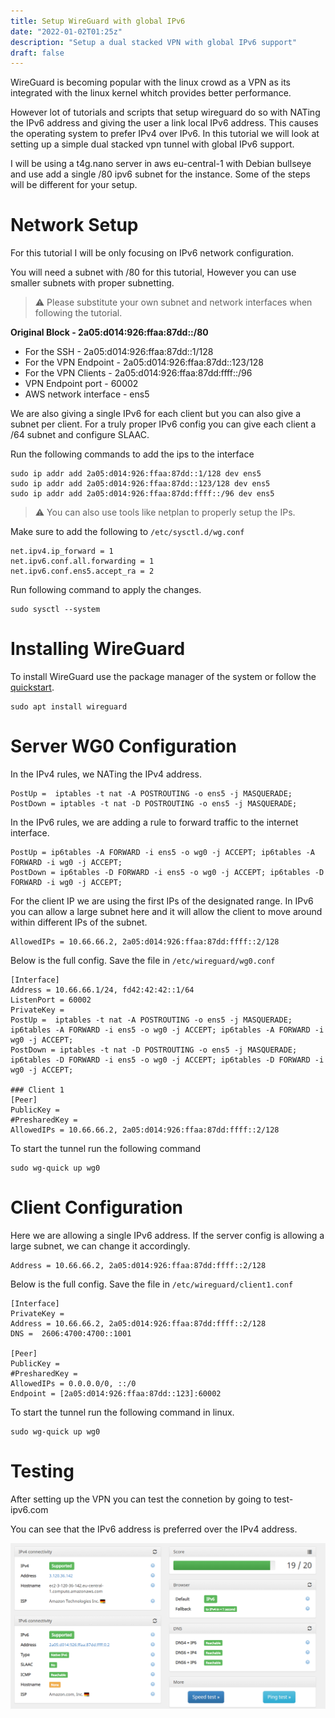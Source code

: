 ```yaml
---
title: Setup WireGuard with global IPv6
date: "2022-01-02T01:25z"
description: "Setup a dual stacked VPN with global IPv6 support"
draft: false
---
```


WireGuard is becoming popular with the linux crowd as a VPN as its integrated with the linux kernel whitch provides better performance.

However lot of tutorials and scripts that setup wireguard do so with NATing the IPv6 address and giving the user a link local IPv6 address. This causes the operating system to prefer IPv4 over IPv6. In this tutorial we will look at setting up a simple dual stacked vpn tunnel with global IPv6 support.

I will be using a t4g.nano server in aws eu-central-1 with Debian bullseye and use add a single /80 ipv6 subnet for the instance. Some of the steps will be different for your setup.

# Network Setup

For this tutorial I will be only focusing on IPv6 network configuration.

You will need a subnet with /80 for this tutorial, However you can use smaller subnets with proper subnetting.

> ⚠️ Please substitute your own subnet and network interfaces when following the tutorial.

**Original Block - 2a05:d014:926:ffaa:87dd::/80**
* For the SSH - 2a05:d014:926:ffaa:87dd::1/128
* For the VPN Endpoint - 2a05:d014:926:ffaa:87dd::123/128
* For the VPN Clients - 2a05:d014:926:ffaa:87dd:ffff::/96
* VPN Endpoint port - 60002
* AWS network interface - ens5

We are also giving a single IPv6 for each client but you can also give a subnet per client.
For a truly proper IPv6 config you can give each client a /64 subnet and configure SLAAC.

Run the following commands to add the ips to the interface
```
sudo ip addr add 2a05:d014:926:ffaa:87dd::1/128 dev ens5
sudo ip addr add 2a05:d014:926:ffaa:87dd::123/128 dev ens5
sudo ip addr add 2a05:d014:926:ffaa:87dd:ffff::/96 dev ens5
```

> ⚠️ You can also use tools like netplan to properly setup the IPs.

Make sure to add the following to `/etc/sysctl.d/wg.conf`
```
net.ipv4.ip_forward = 1
net.ipv6.conf.all.forwarding = 1
net.ipv6.conf.ens5.accept_ra = 2
```

Run following command to apply the changes.
```
sudo sysctl --system
```

# Installing WireGuard

To install WireGuard use the package manager of the system or follow the [quickstart](https://www.wireguard.com/install/
).

```
sudo apt install wireguard
```

# Server WG0 Configuration


In the IPv4 rules, we NATing the IPv4 address.
```
PostUp =  iptables -t nat -A POSTROUTING -o ens5 -j MASQUERADE; 
PostDown = iptables -t nat -D POSTROUTING -o ens5 -j MASQUERADE;
```

In the IPv6 rules, we are adding a rule to forward traffic to the internet interface.
```
PostUp = ip6tables -A FORWARD -i ens5 -o wg0 -j ACCEPT; ip6tables -A FORWARD -i wg0 -j ACCEPT;
PostDown = ip6tables -D FORWARD -i ens5 -o wg0 -j ACCEPT; ip6tables -D FORWARD -i wg0 -j ACCEPT;
```

For the client IP we are using the first IPs of the designated range. In IPv6 you can allow a large subnet here and it will allow the client to move around within different IPs of the subnet.
```
AllowedIPs = 10.66.66.2, 2a05:d014:926:ffaa:87dd:ffff::2/128
```

Below is the full config. Save the file in `/etc/wireguard/wg0.conf`
```
[Interface]
Address = 10.66.66.1/24, fd42:42:42::1/64
ListenPort = 60002
PrivateKey = 
PostUp =  iptables -t nat -A POSTROUTING -o ens5 -j MASQUERADE; ip6tables -A FORWARD -i ens5 -o wg0 -j ACCEPT; ip6tables -A FORWARD -i wg0 -j ACCEPT;
PostDown = iptables -t nat -D POSTROUTING -o ens5 -j MASQUERADE; ip6tables -D FORWARD -i ens5 -o wg0 -j ACCEPT; ip6tables -D FORWARD -i wg0 -j ACCEPT;

### Client 1
[Peer]
PublicKey =
#PresharedKey =
AllowedIPs = 10.66.66.2, 2a05:d014:926:ffaa:87dd:ffff::2/128
```
To start the tunnel run the following command
```
sudo wg-quick up wg0
```

# Client Configuration

Here we are allowing a single IPv6 address. If the server config is allowing a large subnet, we can change it accordingly.
```
Address = 10.66.66.2, 2a05:d014:926:ffaa:87dd:ffff::2/128
```

Below is the full config. Save the file in `/etc/wireguard/client1.conf`
```
[Interface]
PrivateKey =
Address = 10.66.66.2, 2a05:d014:926:ffaa:87dd:ffff::2/128
DNS =  2606:4700:4700::1001

[Peer]
PublicKey =
#PresharedKey =
AllowedIPs = 0.0.0.0/0, ::/0
Endpoint = [2a05:d014:926:ffaa:87dd::123]:60002
```

To start the tunnel run the following command in linux.
```
sudo wg-quick up wg0
```

# Testing

After setting up the VPN you can test the connetion by going to test-ipv6.com

You can see that the IPv6 address is preferred over the IPv4 address.

![Wireguard IPv6](wg-ipv6.png)
